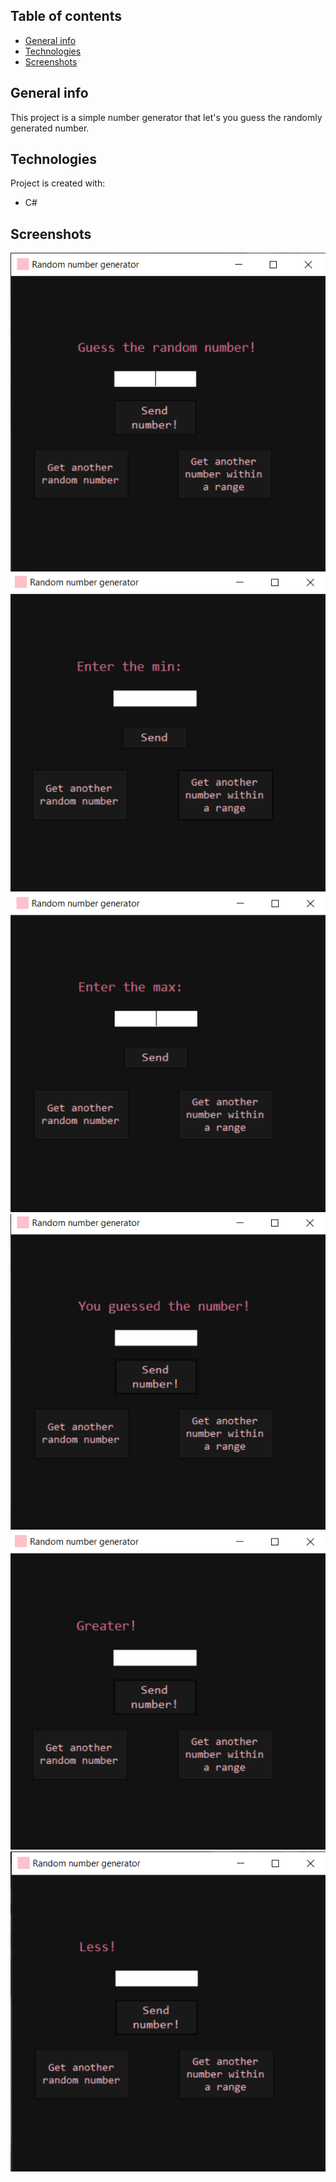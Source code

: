 ## Table of contents
* [General info](#general-info)
* [Technologies](#technologies)
* [Screenshots](#screenshots)

## General info
This project is a simple number generator that let's you guess the randomly generated number.
	
## Technologies
Project is created with:
* C#

## Screenshots
![screenshot 1](https://github.com/alecsandrova/NumberGuess/blob/main/Screenshot%202021-02-17%20202159.png)
![screenshot 2](https://github.com/alecsandrova/NumberGuess/blob/main/Screenshot%202021-02-17%20202313.png)
![screenshot 3](https://github.com/alecsandrova/NumberGuess/blob/main/Screenshot%202021-02-17%20202332.png)
![screenshot 4](https://github.com/alecsandrova/NumberGuess/blob/main/Screenshot%202021-02-17%20202350.png)
![screenshot 5](https://github.com/alecsandrova/NumberGuess/blob/main/Screenshot%202021-02-17%20202408.png)
![screenshot 6](https://github.com/alecsandrova/NumberGuess/blob/main/Screenshot%202021-02-17%20202427.png)
